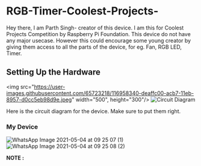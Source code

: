# RGB-Timer-Coolest-Projects-

Hey there, I am Parth Singh- creator of this device. I am this for Coolest Projects Competition by Raspberry Pi Foundation.
This device do not have any major usecase. However this could encourage some young creator by giving them access to all the parts of the device, for eg. Fan, RGB LED, Timer.

## Setting Up the Hardware

<img src="https://user-images.githubusercontent.com/65723218/116958340-deaffc00-acb7-11eb-8957-d0cc5eb98d9e.jpeg" width="500", height="300"/>
![Circuit Diagram]()

Here is the circuit diagram for the device. Make sure to put them right.

### My Device

![WhatsApp Image 2021-05-04 at 09 25 07 (1)](https://user-images.githubusercontent.com/65723218/116960378-d3f86580-acbd-11eb-9d95-56cf2923a35a.jpeg)
![WhatsApp Image 2021-05-04 at 09 25 08 (2)](https://user-images.githubusercontent.com/65723218/116960384-d8248300-acbd-11eb-8201-044c2d7a4db2.jpeg)

**NOTE :** 












